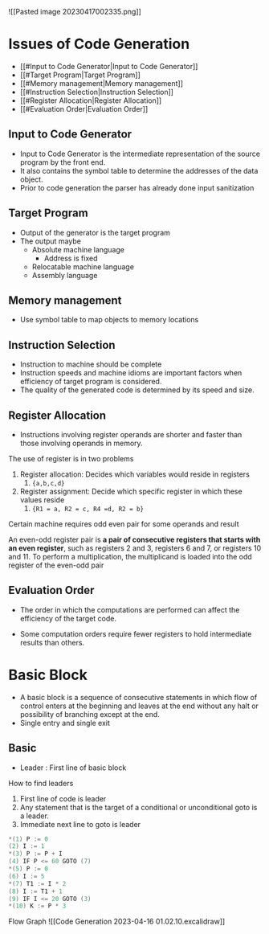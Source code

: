 
![[Pasted image 20230417002335.png]]

# Issues of Code Generation

- [[#Input to Code Generator|Input to Code Generator]]
- [[#Target Program|Target Program]]
- [[#Memory management|Memory management]]
- [[#Instruction Selection|Instruction Selection]]
- [[#Register Allocation|Register Allocation]]
- [[#Evaluation Order|Evaluation Order]]

## Input to Code Generator
- Input to Code Generator is the intermediate representation of the source program by the front end.
- It also contains the symbol table to determine the  addresses of the data object.
- Prior to code generation the parser has already done input sanitization 

## Target Program
- Output of the generator is the target program
- The output maybe
	- Absolute machine language 
		- Address is fixed
	- Relocatable machine language
	- Assembly language

##  Memory management
- Use symbol table to map objects to memory locations

## Instruction Selection
-  Instruction to machine should be complete
- Instruction speeds and machine idioms are important factors when efficiency of
target program is considered.
- The quality of the generated code is determined by its speed and size.

## Register Allocation
- Instructions involving register operands are shorter and faster than those involving
operands in memory.

The use of register is in two problems
1. Register allocation: Decides which variables would reside in registers
	1. `{a,b,c,d}`
2. Register assignment: Decide which specific register in which these values reside
	1. `{R1 = a, R2 = c, R4 =d, R2 = b}`


Certain machine requires odd even pair for some operands and result

An even-odd register pair is **a pair of consecutive registers that starts with an even register**, such as registers 2 and 3, registers 6 and 7, or registers 10 and 11. To perform a multiplication, the multiplicand is loaded into the odd register of the even-odd pair

## Evaluation Order
- The order in which the computations are performed can affect the efficiency of the
target code.

- Some computation orders require fewer registers to hold intermediate results than
others.


# Basic Block

- A basic block is a sequence of consecutive statements in which flow of control enters at the beginning and leaves at the end without any halt or possibility of branching except at the end.
- Single entry and single exit

## Basic 
- Leader : First line of basic block 

How to find leaders
1. First line of code is leader
2. Any statement that is the target of a conditional or unconditional goto is a leader.
3. Immediate next line to goto is leader


```c
*(1) P := 0
(2) I := 1
*(3) P := P + I
(4) IF P <= 60 GOTO (7)
*(5) P := 0
(6) I := 5
*(7) T1 := I * 2
(8) I := T1 + 1
(9) IF I <= 20 GOTO (3)
*(10) K := P * 3
```

Flow Graph
![[Code Generation 2023-04-16 01.02.10.excalidraw]]
